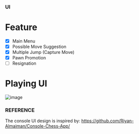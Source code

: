 ### UI
# Feature
- [x] Main Menu
- [x] Possible Move Suggestion
- [x] Multiple Jump (Capture Move)
- [x] Pawn Promotion
- [ ] Resignation

# Playing UI
![image](https://github.com/tardhiansyah/csharp-checkers-project/assets/78073517/aa6a4203-8d33-4bfb-8640-34f2ce8e3d52)

### REFERENCE
The console UI design is inspired by: https://github.com/Riyan-Almaiman/Console-Chess-App/
